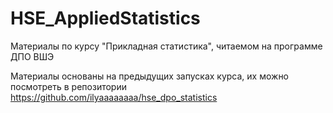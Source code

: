 # HSE_AppliedStatistics
Материалы по курсу "Прикладная статистика", читаемом на программе ДПО ВШЭ

Материалы основаны на предыдущих запусках курса, их можно посмотреть в репозитории https://github.com/ilyaaaaaaaa/hse_dpo_statistics
